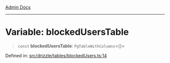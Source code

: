 [Admin Docs](/)

***

# Variable: blockedUsersTable

> `const` **blockedUsersTable**: `PgTableWithColumns`\<\{\}\>

Defined in: [src/drizzle/tables/blockedUsers.ts:14](https://github.com/PalisadoesFoundation/talawa-api/blob/ba7157ff8b26bc2c54d7ad9ad4d0db0ff21eda4d/src/drizzle/tables/blockedUsers.ts#L14)
